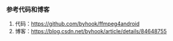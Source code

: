 ### 参考代码和博客
1. 代码：https://github.com/byhook/ffmpeg4android
2. 博客：https://blog.csdn.net/byhook/article/details/84648755
